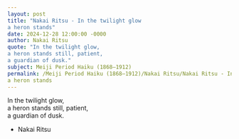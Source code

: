 ```yaml
---
layout: post
title: "Nakai Ritsu - In the twilight glow  
a heron stands"
date: 2024-12-28 12:00:00 -0000
author: Nakai Ritsu
quote: "In the twilight glow,  
a heron stands still, patient,  
a guardian of dusk."
subject: Meiji Period Haiku (1868–1912)
permalink: /Meiji Period Haiku (1868–1912)/Nakai Ritsu/Nakai Ritsu - In the twilight glow  
a heron stands
---
```


In the twilight glow,  
a heron stands still, patient,  
a guardian of dusk.

- Nakai Ritsu
